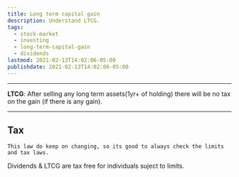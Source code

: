 ```yaml
---
title: Long term capital gain
description: Understand LTCG.
tags:
  - stock-market
  - investing
  - long-term-capital-gain
  - dividends
lastmod: 2021-02-13T14:02:06-05:00
publishdate: 2021-02-13T14:02:06-05:00
---
```


---

**LTCG**: After selling any long term assets(1yr+ of holding) there will be no tax on the gain (if there is any gain).

---

## Tax

`This law do keep on changing, so its good to always check the limits and tax laws.`

Dividends & LTCG are tax free for individuals suject to limits.
